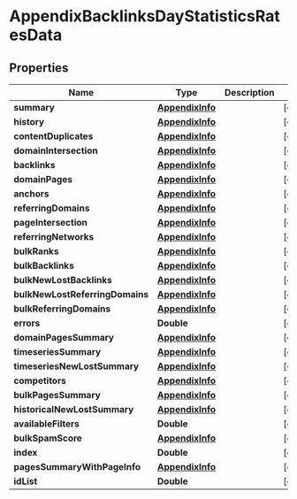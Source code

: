 

# AppendixBacklinksDayStatisticsRatesData


## Properties

| Name | Type | Description | Notes |
|------------ | ------------- | ------------- | -------------|
|**summary** | [**AppendixInfo**](AppendixInfo.md) |  |  [optional] |
|**history** | [**AppendixInfo**](AppendixInfo.md) |  |  [optional] |
|**contentDuplicates** | [**AppendixInfo**](AppendixInfo.md) |  |  [optional] |
|**domainIntersection** | [**AppendixInfo**](AppendixInfo.md) |  |  [optional] |
|**backlinks** | [**AppendixInfo**](AppendixInfo.md) |  |  [optional] |
|**domainPages** | [**AppendixInfo**](AppendixInfo.md) |  |  [optional] |
|**anchors** | [**AppendixInfo**](AppendixInfo.md) |  |  [optional] |
|**referringDomains** | [**AppendixInfo**](AppendixInfo.md) |  |  [optional] |
|**pageIntersection** | [**AppendixInfo**](AppendixInfo.md) |  |  [optional] |
|**referringNetworks** | [**AppendixInfo**](AppendixInfo.md) |  |  [optional] |
|**bulkRanks** | [**AppendixInfo**](AppendixInfo.md) |  |  [optional] |
|**bulkBacklinks** | [**AppendixInfo**](AppendixInfo.md) |  |  [optional] |
|**bulkNewLostBacklinks** | [**AppendixInfo**](AppendixInfo.md) |  |  [optional] |
|**bulkNewLostReferringDomains** | [**AppendixInfo**](AppendixInfo.md) |  |  [optional] |
|**bulkReferringDomains** | [**AppendixInfo**](AppendixInfo.md) |  |  [optional] |
|**errors** | **Double** |  |  [optional] |
|**domainPagesSummary** | [**AppendixInfo**](AppendixInfo.md) |  |  [optional] |
|**timeseriesSummary** | [**AppendixInfo**](AppendixInfo.md) |  |  [optional] |
|**timeseriesNewLostSummary** | [**AppendixInfo**](AppendixInfo.md) |  |  [optional] |
|**competitors** | [**AppendixInfo**](AppendixInfo.md) |  |  [optional] |
|**bulkPagesSummary** | [**AppendixInfo**](AppendixInfo.md) |  |  [optional] |
|**historicalNewLostSummary** | [**AppendixInfo**](AppendixInfo.md) |  |  [optional] |
|**availableFilters** | **Double** |  |  [optional] |
|**bulkSpamScore** | [**AppendixInfo**](AppendixInfo.md) |  |  [optional] |
|**index** | **Double** |  |  [optional] |
|**pagesSummaryWithPageInfo** | [**AppendixInfo**](AppendixInfo.md) |  |  [optional] |
|**idList** | **Double** |  |  [optional] |



